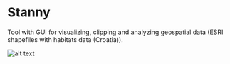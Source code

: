 # Stanny
 Tool with GUI for visualizing, clipping and analyzing geospatial data (ESRI shapefiles with habitats data (Croatia)).
 
 
 ![alt text](https://imgur.com/a/fbqlvk7)
